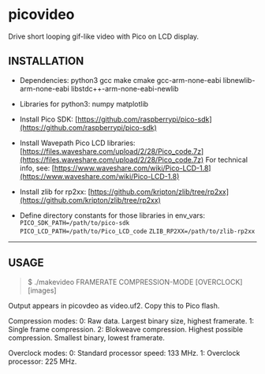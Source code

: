 
# picovideo

Drive short looping gif-like video with Pico on LCD display.


## INSTALLATION

- Dependencies: python3 gcc make cmake gcc-arm-none-eabi libnewlib-arm-none-eabi libstdc++-arm-none-eabi-newlib

- Libraries for python3: numpy matplotlib

- Install Pico SDK:
[https://github.com/raspberrypi/pico-sdk](https://github.com/raspberrypi/pico-sdk)

- Install Wavepath Pico LCD libraries:
[https://files.waveshare.com/upload/2/28/Pico_code.7z](https://files.waveshare.com/upload/2/28/Pico_code.7z)
For technical info, see: [https://www.waveshare.com/wiki/Pico-LCD-1.8](https://www.waveshare.com/wiki/Pico-LCD-1.8)

- Install zlib for rp2xx:
[https://github.com/kripton/zlib/tree/rp2xx](https://github.com/kripton/zlib/tree/rp2xx)

- Define directory constants for those libraries in env_vars: 
`PICO_SDK_PATH=/path/to/pico-sdk`
`PICO_LCD_PATH=/path/to/Pico_LCD_code`
`ZLIB_RP2XX=/path/to/zlib-rp2xx`

---

## USAGE

>$ ./makevideo FRAMERATE COMPRESSION-MODE [OVERCLOCK] [images]

Output appears in picovdeo as video.uf2. Copy this to Pico flash.

Compression modes:
0: Raw data. Largest binary size, highest framerate.
1: Single frame compression.
2: Blokweave compression. Highest possible compression. Smallest binary, lowest framerate.

Overclock modes:
0: Standard processor speed: 133 MHz.
1: Overclock processor: 225 MHz.
